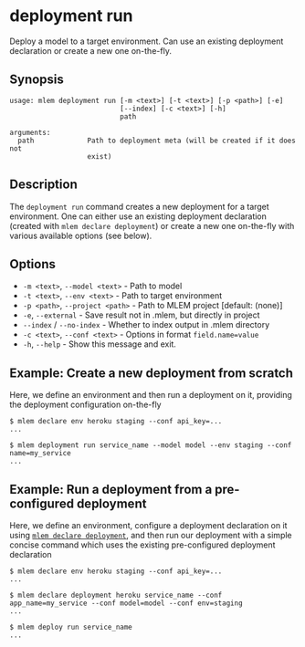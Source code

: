 # deployment run

Deploy a model to a target environment. Can use an existing deployment
declaration or create a new one on-the-fly.

## Synopsis

```usage
usage: mlem deployment run [-m <text>] [-t <text>] [-p <path>] [-e]
                           [--index] [-c <text>] [-h]
                           path

arguments:
  path             Path to deployment meta (will be created if it does not
                   exist)
```

## Description

The `deployment run` command creates a new deployment for a target environment.
One can either use an existing deployment declaration (created with
`mlem declare deployment`) or create a new one on-the-fly with various available
options (see below).

## Options

- `-m <text>`, `--model <text>` - Path to model
- `-t <text>`, `--env <text>` - Path to target environment
- `-p <path>`, `--project <path>` - Path to MLEM project [default: (none)]
- `-e`, `--external` - Save result not in .mlem, but directly in project
- `--index` / `--no-index` - Whether to index output in .mlem directory
- `-c <text>`, `--conf <text>` - Options in format `field.name=value`
- `-h`, `--help` - Show this message and exit.

## Example: Create a new deployment from scratch

Here, we define an environment and then run a deployment on it, providing the
deployment configuration on-the-fly

```cli
$ mlem declare env heroku staging --conf api_key=...
...

$ mlem deployment run service_name --model model --env staging --conf name=my_service
...
```

## Example: Run a deployment from a pre-configured deployment

Here, we define an environment, configure a deployment declaration on it using
[`mlem declare deployment`](/doc/command-reference/declare), and then run our
deployment with a simple concise command which uses the existing pre-configured
deployment declaration

```cli
$ mlem declare env heroku staging --conf api_key=...
...

$ mlem declare deployment heroku service_name --conf app_name=my_service --conf model=model --conf env=staging
...

$ mlem deploy run service_name
...
```
